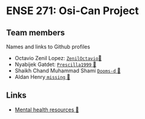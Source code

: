 # ENSE 271: Osi-Can Project
## Team members
Names and links to Github profiles
- Octavio Zenil Lopez: [`ZenilOctavio`:link:](https://github.com/ZenilOctavio)
- Nyabijek Gatdet: [`Prescilla1999` :link:](https://github.com/Prescilla1999)
- Shaikh Chand Muhammad Shami [`Dooms-d` :link:](https://github.com/Dooms-d)
- Aldan  Henry[ `missing` :link:]()

## Links
- [Mental health resources :link:](./docs/resources/mental-health.md)